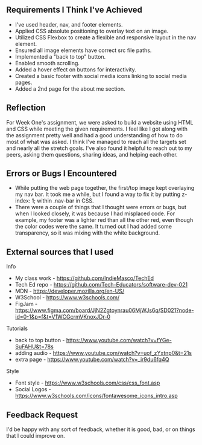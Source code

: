 ## Requirements I Think I've Achieved

- I've used header, nav, and footer elements.
- Applied CSS absolute positioning to overlay text on an image.
- Utilized CSS Flexbox to create a flexible and responsive layout in the nav element.
- Ensured all image elements have correct src file paths.
- Implemented a "back to top" button.
- Enabled smooth scrolling.
- Added a hover effect on buttons for interactivity.
- Created a basic footer with social media icons linking to social media pages.
- Added a 2nd page for the about me section.

## Reflection

For Week One's assignment, we were asked to build a website using HTML and CSS while meeting the given requirements. I feel like I got along with the assignment pretty well and had a good understanding of how to do most of what was asked. I think I've managed to reach all the targets set and nearly all the stretch goals. I've also found it helpful to reach out to my peers, asking them questions, sharing ideas, and helping each other.

## Errors or Bugs I Encountered

- While putting the web page together, the first/top image kept overlaying my nav bar. It took me a while, but I found a way to fix it by putting z-index: 1; within .nav-bar in CSS.
- There were a couple of things that I thought were errors or bugs, but when I looked closely, it was because I had misplaced code. For example, my footer was a lighter red than all the other red, even though the color codes were the same. It turned out I had added some transparency, so it was mixing with the white background.

## External sources that I used

Info

- My class work - https://github.com/IndieMasco/TechEd
- Tech Ed repo - https://github.com/Tech-Educators/software-dev-021
- MDN - https://developer.mozilla.org/en-US/
- W3School - https://www.w3schools.com/
- FigJam - https://www.figma.com/board/JjN2Zgtoynrau06MjWJs6q/SD021?node-id=0-1&p=f&t=V1WCGcrmVKnoxJDr-0

Tutorials

- back to top button - https://www.youtube.com/watch?v=fYGe-SuFAHU&t=78s
- adding audio - https://www.youtube.com/watch?v=uof_zYxtnp0&t=21s
- extra page - https://www.youtube.com/watch?v=_ir9du6fq4Q

Style

- Font style - https://www.w3schools.com/css/css_font.asp
- Social Logos - https://www.w3schools.com/icons/fontawesome_icons_intro.asp

## Feedback Request

I'd be happy with any sort of feedback, whether it is good, bad, or on things that I could improve on.
